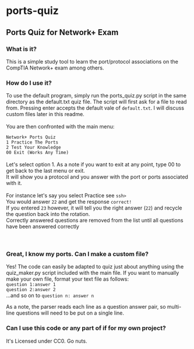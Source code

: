# ports-quiz
## Ports Quiz for Network+ Exam

### What is it?
This is a simple study tool to learn the port/protocol associations on the CompTIA Network+ exam among others. 

### How do I use it?
To use the default program, simply run the ports_quiz.py script in the same directory as the default.txt quiz file. The script will first ask for a file to read from. Pressing enter accepts the default vale of `default.txt`. I will discuss custom files later in this readme.<br/>
<br/>
You are then confronted with the main menu:<br/>

`Network+ Ports Quiz`<br/>
`1 Practice The Ports`<br/>
`2 Test Your Knowledge`<br/>
`00 Exit (Works Any Time)`<br/><br/>
Let's select option 1. As a note if you want to exit at any point, type 00 to get back to the last menu or exit.<br/>
It will show you a protocol and you answer with the port or ports associated with it.<br/><br/>
For instance let's say you select Practice see `ssh>` <br/>
You would answer `22` and get the response `correct!`<br/>
If you entered `23` however, it will tell you the right answer (`22`) and recycle the question back into the rotation.<br/>
Correctly answered questions are removed from the list until all questions have been answered correctly<br/>
<br/><br/>
### Great, I know my ports. Can I make a custom file?
Yes! The code can easily be adapted to quiz just about anything using the quiz_maker.py script included with the main file. If you want to manually make your own file, format your text file as follows:
<br/>
`question 1:answer 1`<br/>
`question 2:answer 2`<br/>
...and so on to `question n: answer n`<br/>

As a note, the parser reads each line as a question answer pair, so multi-line questions will need to be put on a single line.

### Can I use this code or any part of if for my own project?
It's Licensed under CC0. Go nuts. 
